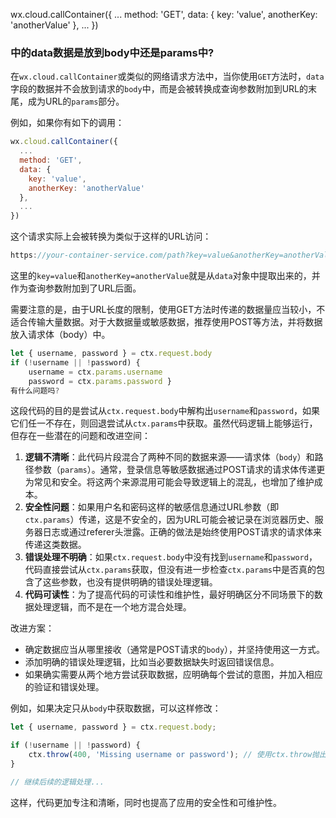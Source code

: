 wx.cloud.callContainer({ ... method: 'GET', data: { key: 'value', anotherKey: 'anotherValue' }, ... })

### 中的data数据是放到body中还是params中?

在`wx.cloud.callContainer`或类似的网络请求方法中，当你使用`GET`方法时，`data`字段的数据并不会放到请求的`body`中，而是会被转换成查询参数附加到URL的末尾，成为URL的`params`部分。

例如，如果你有如下的调用：

```javascript
wx.cloud.callContainer({
  ...
  method: 'GET',
  data: {
    key: 'value',
    anotherKey: 'anotherValue'
  },
  ...
})
```

这个请求实际上会被转换为类似于这样的URL访问：

```javascript
https://your-container-service.com/path?key=value&anotherKey=anotherValue
```

这里的`key=value`和`anotherKey=anotherValue`就是从`data`对象中提取出来的，并作为查询参数附加到了URL后面。

需要注意的是，由于URL长度的限制，使用GET方法时传递的数据量应当较小，不适合传输大量数据。对于大数据量或敏感数据，推荐使用POST等方法，并将数据放入请求体（body）中。



```javascript
let { username, password } = ctx.request.body 
if (!username || !password) { 
    username = ctx.params.username 
    password = ctx.params.password }
有什么问题吗?
```

这段代码的目的是尝试从`ctx.request.body`中解构出`username`和`password`，如果它们任一不存在，则回退尝试从`ctx.params`中获取。虽然代码逻辑上能够运行，但存在一些潜在的问题和改进空间：

1. **逻辑不清晰**：此代码片段混合了两种不同的数据来源——请求体（`body`）和路径参数（`params`）。通常，登录信息等敏感数据通过POST请求的请求体传递更为常见和安全。将这两个来源混用可能会导致逻辑上的混乱，也增加了维护成本。
2. **安全性问题**：如果用户名和密码这样的敏感信息通过URL参数（即`ctx.params`）传递，这是不安全的，因为URL可能会被记录在浏览器历史、服务器日志或通过referer头泄露。正确的做法是始终使用POST请求的请求体来传递这类数据。
3. **错误处理不明确**：如果`ctx.request.body`中没有找到`username`和`password`，代码直接尝试从`ctx.params`获取，但没有进一步检查`ctx.params`中是否真的包含了这些参数，也没有提供明确的错误处理逻辑。
4. **代码可读性**：为了提高代码的可读性和维护性，最好明确区分不同场景下的数据处理逻辑，而不是在一个地方混合处理。

改进方案：

- 确定数据应当从哪里接收（通常是POST请求的`body`），并坚持使用这一方式。
- 添加明确的错误处理逻辑，比如当必要数据缺失时返回错误信息。
- 如果确实需要从两个地方尝试获取数据，应明确每个尝试的意图，并加入相应的验证和错误处理。

例如，如果决定只从`body`中获取数据，可以这样修改：

```javascript
let { username, password } = ctx.request.body;

if (!username || !password) {
    ctx.throw(400, 'Missing username or password'); // 使用ctx.throw抛出错误，明确告知客户端缺少必要的参数
}

// 继续后续的逻辑处理...
```

这样，代码更加专注和清晰，同时也提高了应用的安全性和可维护性。